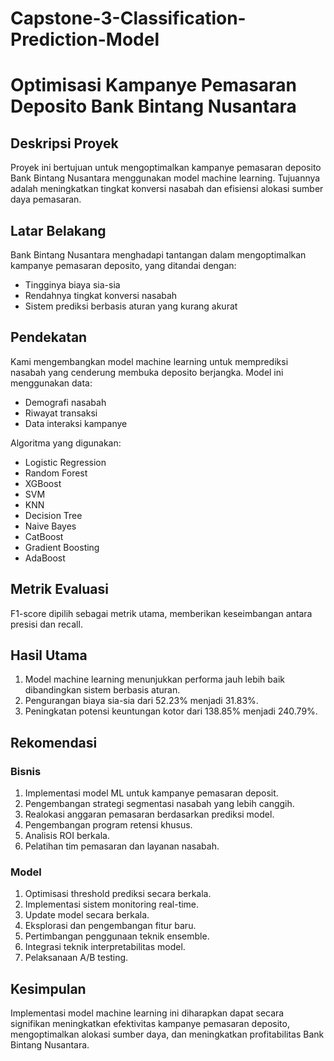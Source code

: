 # Capstone-3-Classification-Prediction-Model

# Optimisasi Kampanye Pemasaran Deposito Bank Bintang Nusantara

## Deskripsi Proyek
Proyek ini bertujuan untuk mengoptimalkan kampanye pemasaran deposito Bank Bintang Nusantara menggunakan model machine learning. Tujuannya adalah meningkatkan tingkat konversi nasabah dan efisiensi alokasi sumber daya pemasaran.

## Latar Belakang
Bank Bintang Nusantara menghadapi tantangan dalam mengoptimalkan kampanye pemasaran deposito, yang ditandai dengan:
- Tingginya biaya sia-sia
- Rendahnya tingkat konversi nasabah
- Sistem prediksi berbasis aturan yang kurang akurat

## Pendekatan
Kami mengembangkan model machine learning untuk memprediksi nasabah yang cenderung membuka deposito berjangka. Model ini menggunakan data:
- Demografi nasabah
- Riwayat transaksi
- Data interaksi kampanye

Algoritma yang digunakan:
- Logistic Regression
- Random Forest
- XGBoost
- SVM
- KNN
- Decision Tree
- Naive Bayes
- CatBoost
- Gradient Boosting
- AdaBoost

## Metrik Evaluasi
F1-score dipilih sebagai metrik utama, memberikan keseimbangan antara presisi dan recall.

## Hasil Utama
1. Model machine learning menunjukkan performa jauh lebih baik dibandingkan sistem berbasis aturan.
2. Pengurangan biaya sia-sia dari 52.23% menjadi 31.83%.
3. Peningkatan potensi keuntungan kotor dari 138.85% menjadi 240.79%.

## Rekomendasi
### Bisnis
1. Implementasi model ML untuk kampanye pemasaran deposit.
2. Pengembangan strategi segmentasi nasabah yang lebih canggih.
3. Realokasi anggaran pemasaran berdasarkan prediksi model.
4. Pengembangan program retensi khusus.
5. Analisis ROI berkala.
6. Pelatihan tim pemasaran dan layanan nasabah.

### Model
1. Optimisasi threshold prediksi secara berkala.
2. Implementasi sistem monitoring real-time.
3. Update model secara berkala.
4. Eksplorasi dan pengembangan fitur baru.
5. Pertimbangan penggunaan teknik ensemble.
6. Integrasi teknik interpretabilitas model.
7. Pelaksanaan A/B testing.

## Kesimpulan
Implementasi model machine learning ini diharapkan dapat secara signifikan meningkatkan efektivitas kampanye pemasaran deposito, mengoptimalkan alokasi sumber daya, dan meningkatkan profitabilitas Bank Bintang Nusantara.
